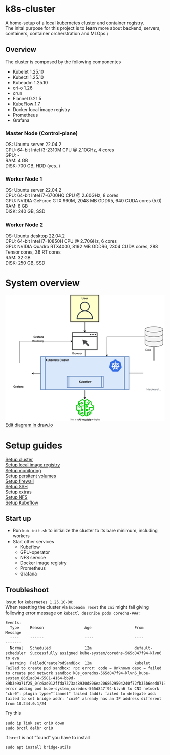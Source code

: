 # k8s-cluster
A home-setup of a local kubernetes cluster and container registry.\
The inital purpose for this project is to __learn__ more about backend, servers, containers, container orcherstration and MLOps.\

## Overview
The cluster is composed by the following componentes
- Kubelet 1.25.10
- Kubectl 1.25.10
- Kubeadm 1.25.10
- cri-o 1.26
- crun
- Flannel 0.21.5
- [KubeFlow 1.7](manifests/kubeflow/manifests)
- Docker local image registry
- Prometheus
- Grafana

### Master Node (Control-plane)
OS: Ubuntu server 22.04.2\
CPU: 64-bit Intel i3-2310M CPU @ 2.10GHz, 4 cores \
GPU: - \
RAM: 4 GB \
DISK: 700 GB, HDD (yes..)


### Worker Node 1
OS: Ubuntu server 22.04.2 \
CPU: 64-bit Intel i7-6700HQ CPU @ 2.60GHz, 8 cores \
GPU: NVIDIA GeForce GTX 960M, 2048 MB GDDR5, 640 CUDA cores (5.0) \
RAM: 8 GB \
DISK: 240 GB, SSD


### Worker Node 2 
OS: Ubuntu desktop 22.04.2 \
CPU: 64-bit Intel i7-10850H CPU @ 2.70GHz, 6 cores \
GPU: NVIDIA Quadro RTX4000, 8192 MB GDDR6, 2304 CUDA cores, 288 Tensor cores, 36 RT cores \
RAM: 32 GB \
DISK: 250 GB, SSD

# System overview

![System overview](System-diagram.drawio.svg)
<br>
<a href="https://app.diagrams.net/#Hnklsla%2Fk8s-cluster%2Fmain%2FSystem-diagram.drawio.svg" target="_blank" rel="noopener noreferrer">Edit diagram in draw.io</a> 

# Setup guides
[Setup cluster](setup/setup_cluster.md)\
[Setup local image registry](setup/setup_registry.md)\
[Setup monitoring](setup/setup_prometheus.md)\
[Setup persitent volumes](setup/setup_persitentvolumes.md)\
[Setup firewall](setup/setup_firewall.md)\
[Setup SSH](setup/setup_ssh.md)\
[Setup extras](setup/setup_extra.md)\
[Setup NFS](setup/setup_nfs.md)\
[Setup Kubeflow](setup/setup_kubeflow.md)



## Start up
- Run `kub-init.sh` to initialize the cluster to its bare minimum, including workers
- Start other services
  - Kubeflow
  - GPU-operator
  - NFS service
  - Docker image registry
  - Prometheus
  - Grafana


## Troubleshoot
Issue for `kubernetes 1.25.10-00`: \
When resetting the cluster via `kubeadm reset` the `cni` might fail giving following error message on `kubectl describe pods coredns-###`:
```
Events:
  Type     Reason                  Age                   From               Message
  ----     ------                  ----                  ----               -------
  Normal   Scheduled               12m                   default-scheduler  Successfully assigned kube-system/coredns-565d847f94-klvn6 to eva
  Warning  FailedCreatePodSandBox  12m                   kubelet            Failed to create pod sandbox: rpc error: code = Unknown desc = failed to create pod network sandbox k8s_coredns-565d847f94-klvn6_kube-system_86d1ad84-5581-4164-bb9d-89b3e9a71f25_0(c6ad012ffda7373a48930d806ea2068629504240f72fb35b6eed87197fff194f): error adding pod kube-system_coredns-565d847f94-klvn6 to CNI network "cbr0": plugin type="flannel" failed (add): failed to delegate add: failed to set bridge addr: "cni0" already has an IP address different from 10.244.0.1/24
```
Try this
```
sudo ip link set cni0 down
sudo brctl delbr cni0  
```
if `brctl` is not "found" you have to install 
```
sudo apt install bridge-utils
```
